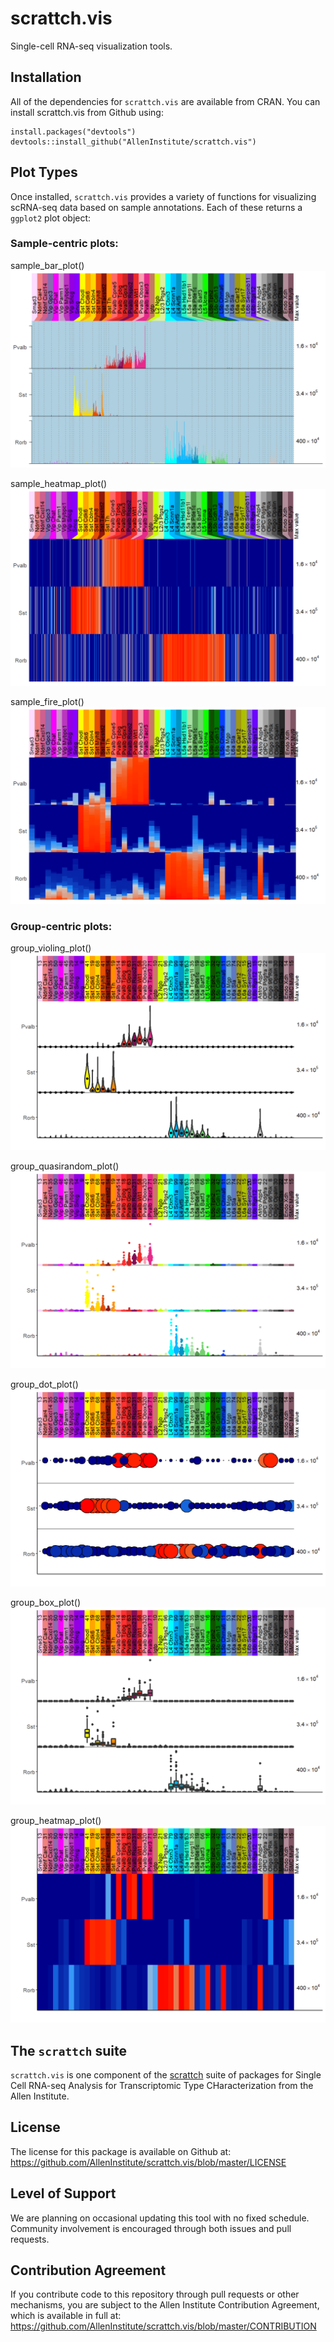 # scrattch.vis

Single-cell RNA-seq visualization tools.  

## Installation

All of the dependencies for `scrattch.vis` are available from CRAN. You can install scrattch.vis from Github using:

```
install.packages("devtools")
devtools::install_github("AllenInstitute/scrattch.vis")
```

## Plot Types

Once installed, `scrattch.vis` provides a variety of functions for visualizing scRNA-seq data based on sample annotations. Each of these returns a `ggplot2` plot object:

### Sample-centric plots:

sample_bar_plot()
![](man/figures/sample_bar_plot.png?raw=true)  

sample_heatmap_plot()
![](https://raw.githubusercontent.com/AllenInstitute/scrattch.vis/master/man/figures/sample_heatmap_plot.png)  

sample_fire_plot()
![](https://raw.githubusercontent.com/AllenInstitute/scrattch.vis/master/man/figures/sample_fire_plot.png)

### Group-centric plots:

group_violing_plot()
![](https://raw.githubusercontent.com/AllenInstitute/scrattch.vis/master/man/figures/group_violin_plot.png)  

group_quasirandom_plot()
![](https://raw.githubusercontent.com/AllenInstitute/scrattch.vis/master/man/figures/group_quasirandom_plot.png)  

group_dot_plot()
![](https://raw.githubusercontent.com/AllenInstitute/scrattch.vis/master/man/figures/group_dot_plot.png)  

group_box_plot()
![](https://raw.githubusercontent.com/AllenInstitute/scrattch.vis/master/man/figures/group_box_plot.png?token=AGjL0uL4jjMaGRD_nIBfcbXfyOe14NiPks5bZ9kBwA%3D%3D)  

group_heatmap_plot()
![](https://raw.githubusercontent.com/AllenInstitute/scrattch.vis/master/man/figures/group_heatmap_plot.png)  

## The `scrattch` suite

`scrattch.vis` is one component of the [scrattch](https://github.com/AllenInstitute/scrattch/) suite of packages for Single Cell RNA-seq Analysis for Transcriptomic Type CHaracterization from the Allen Institute.

## License

The license for this package is available on Github at: https://github.com/AllenInstitute/scrattch.vis/blob/master/LICENSE

## Level of Support

We are planning on occasional updating this tool with no fixed schedule. Community involvement is encouraged through both issues and pull requests.

## Contribution Agreement

If you contribute code to this repository through pull requests or other mechanisms, you are subject to the Allen Institute Contribution Agreement, which is available in full at: https://github.com/AllenInstitute/scrattch.vis/blob/master/CONTRIBUTION